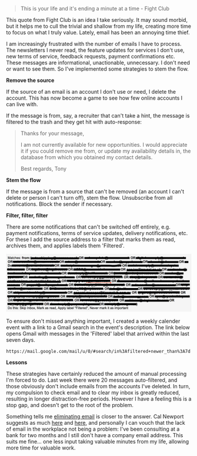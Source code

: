 > This is your life and it's ending a minute at a time - Fight Club

This quote from Fight Club is an idea I take seriously. It may sound morbid, but it helps me to cull the trivial and shallow from my life, creating more time to focus on what I truly value. Lately, email has been an annoying time thief.

I am increasingly frustrated with the number of emails I have to process. The newsletters I never read, the feature updates for services I don't use, new terms of service, feedback requests, payment confirmations etc. These messages are informational, unactionable, unnecessary. I don't need or want to see them. So I've implemented some strategies to stem the flow.

**Remove the source**

If the source of an email is an account I don't use or need, I delete the account. This has now become a game to see how few online accounts I can live with.

If the message is from, say, a recruiter that can't take a hint, the message is filtered to the trash and they get hit with auto-response:

>Thanks for your message,
>
>I am not currently available for new opportunities. I would appreciate it if you could remove me from, or update my availability details in, the database from which you obtained my contact details.
>
>Best regards,
>Tony

**Stem the flow**

If the message is from a source that can't be removed (an account I can't delete or person I can't turn off), stem the flow. Unsubscribe from all notifications. Block the sender if necessary.

**Filter, filter, filter**

There are some notifications that can't be switched off entirely, e.g. payment notifications, terms of service updates, delivery notifications, etc. For these I add the source address to a filter that marks them as read, archives them, and applies labels them 'Filtered'. 

![Gmail Filtered Filter](assets/img/2017-09-01-email-notification-filter.png)

To ensure don't missed anything important, I created a weekly calender event with a link to a Gmail search in the event's description. The link below opens Gmail with messages in the 'Filtered' label that arrived within the last seven days.

```
https://mail.google.com/mail/u/0/#search/in%3Afiltered+newer_than%3A7d
```
**Lessons**

These strategies have certainly reduced the amount of manual processing I'm forced to do. Last week there were 20 messages auto-filtered, and those obviously don't include emails from the accounts I've deleted. In turn, my compulsion to check email and to clear my inbox is greatly reduced, resulting in longer distraction-free periods. However I have a feeling this is a stop gap, and doesn't get to the root of the problem. 

Something tells me [eliminating email](https://hbr.org/2016/02/a-modest-proposal-eliminate-email) is closer to the answer. Cal Newport suggests as much [here](http://calnewport.com/blog/2016/03/22/the-case-against-email-strengthens/) and [here](http://calnewport.com/blog/2016/07/20/no-email-no-problem-a-workflow-engineering-case-study/), and personally I can vouch that the lack of email in the workplace not being a problem: I've been consulting at a bank for two months and I still don't have a company email address. This suits me fine... one less input taking valuable minutes from my life, allowing more time for valuable work.
